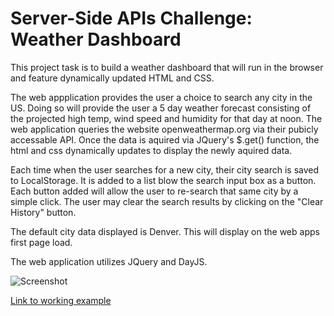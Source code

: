 # Server-Side APIs Challenge: Weather Dashboard

This project task is to build a weather dashboard that will run in the browser and feature dynamically updated HTML and CSS.

The web appplication provides the user a choice to search any city in the US. Doing so will provide the user a 5 day weather forecast consisting of the projected high temp, wind speed and humidity for that day at noon. The web application queries the website openweathermap.org via their pubicly accessable API. Once the data is aquired via JQuery's $.get() function, the html and css dynamically updates to display the newly aquired data.

Each time when the user searches for a new city, their city search is saved to LocalStorage. It is added to a list blow the search input box as a button. Each button added will allow the user to re-search that same city by a simple click. The user may clear the search results by clicking on the "Clear History" button.

The default city data displayed is Denver. This will display on the web apps first page load.

The web application utilizes JQuery and DayJS.

![Screenshot](./screen.png)

[Link to working example](https://xclusive36.github.io/WeatherDashboard/)
